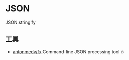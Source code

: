 # JSON

JSON.stringify

## 工具

* [antonmedv/fx](https://github.com/antonmedv/fx):Command-line JSON processing tool 🔥
